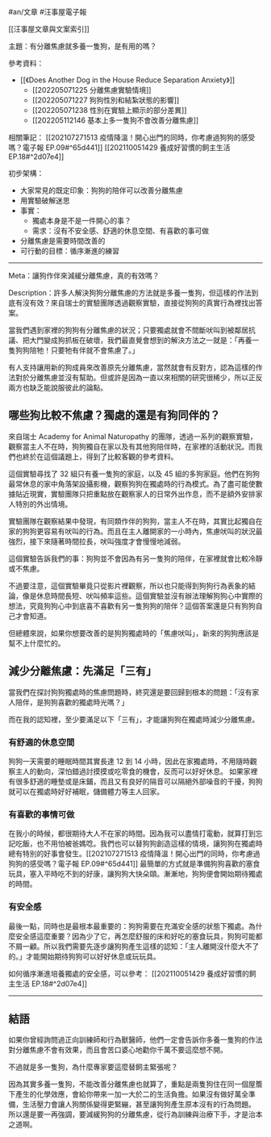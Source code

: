 #an/文章 #汪事屋電子報 

[[汪事屋文章與文案索引]]

主題：有分離焦慮就多養一隻狗，是有用的嗎？

參考資料： 
- [[《Does Another Dog in the House Reduce Separation Anxiety》]]
	- [[202205071225 分離焦慮實驗情境]]
	- [[202205071227 狗狗性別和結紮狀態的影響]]
	- [[202205071238 性別在實驗上顯示的部分差異]]
	- [[202205112146 基本上多一隻狗不會改善分離焦慮]]

相關筆記：
 [[202107271513 疫情降溫！開心出門的同時，你考慮過狗狗的感受嗎？電子報 EP.09#^65d441]]
 [[202110051429 養成好習慣的飼主生活 EP.18#^2d07e4]] 

初步架構：
- 大家常見的既定印象：狗狗的陪伴可以改善分離焦慮
- 用實驗破解迷思
- 事實：
	- 獨處本身是不是一件開心的事？
	- 需求：沒有不安全感、舒適的休息空間、有喜歡的事可做
- 分離焦慮是需要時間改善的
- 可行動的目標：循序漸進的練習

---

Meta：讓狗作伴來減緩分離焦慮，真的有效嗎？

Description：許多人解決狗狗分離焦慮的方法就是多養一隻狗，但這樣的作法到底有沒有效？來自瑞士的實驗團隊透過觀察實驗，直接從狗狗的真實行為裡找出答案。

當我們遇到家裡的狗狗有分離焦慮的狀況；只要獨處就會不間斷吠叫到被鄰居抗議、把大門變成狗抓板在破壞，我們最直覺會想到的解決方法之一就是：「再養一隻狗狗陪牠！只要牠有伴就不會焦慮了。」

有人支持讓用新的狗成員來改善原先分離焦慮，當然就會有反對方，認為這樣的作法對於分離焦慮並沒有幫助。但或許是因為一直以來相關的研究很稀少，所以正反兩方也缺乏能說服彼此的論點。

## 哪些狗比較不焦慮？獨處的還是有狗同伴的？

來自瑞士 Academy for Animal Naturopathy 的團隊，透過一系列的觀察實驗， 觀察當主人不在時，狗狗獨自在家以及有其他狗陪伴時，在家裡的活動狀況。而我們也終於在這個議題上，得到了比較客觀的參考資料。

這個實驗尋找了 32 組只有養一隻狗的家庭，以及 45 組的多狗家庭。他們在狗狗最常休息的家中角落架設攝影機，觀察狗狗在獨處時的行為模式。為了盡可能使數據貼近現實，實驗團隊只把重點放在觀察家人的日常外出作息，而不是額外安排家人特別的外出情境。

實驗團隊在觀察結果中發現，有同類作伴的狗狗，當主人不在時，其實比起獨自在家的狗狗更容易有吠叫的行為。而且在主人離開家的一小時內，焦慮吠叫的狀況最強烈，接下來隨著時間拉長，吠叫強度才會慢慢地減弱。

這個實驗告訴我們的事：狗狗並不會因為有另一隻狗的陪伴，在家裡就會比較冷靜或不焦慮。

不過要注意，這個實驗畢竟只從影片裡觀察，所以也只能得到狗狗行為表象的結論，像是休息時間長短、吠叫頻率這些。這個實驗並沒有辦法理解狗狗心中實際的想法，究竟狗狗心中到底喜不喜歡有另一隻狗狗的陪伴？這個答案還是只有狗狗自己才會知道。

但總體來說，如果你想要改善的是狗狗獨處時的「焦慮吠叫」，新來的狗狗應該是幫不上什麼忙的。

## 減少分離焦慮：先滿足「三有」

當我們在探討狗狗獨處時的焦慮問題時，終究還是要回歸到根本的問題：「沒有家人陪伴，是狗狗喜歡的獨處時光嗎？」

而在我的認知裡，至少要滿足以下「三有」，才能讓狗狗在獨處時減少分離焦慮。

### 有舒適的休息空間
狗狗一天需要的睡眠時間其實長達 12 到 14 小時，因此在家獨處時，不用隨時觀察主人的動向，深怕錯過討摸摸或吃零食的機會，反而可以好好休息。
如果家裡有很多舒適的睡墊或是床鋪，而且又有良好的隔音可以隔絕外部噪音的干擾，狗狗就可以在獨處時好好補眠，儲備體力等主人回家。

### 有喜歡的事情可做
在我小的時候，都很期待大人不在家的時間。因為我可以盡情打電動，就算打到忘記吃飯，也不用怕被爸媽唸。我們也可以替狗狗創造這樣的情境，讓狗狗在獨處時總有特別的好事會發生。[[202107271513 疫情降溫！開心出門的同時，你考慮過狗狗的感受嗎？電子報 EP.09#^65d441]]
最簡單的方式就是準備狗狗喜歡的塞食玩具，塞入平時吃不到的好康，讓狗狗大快朵頤。漸漸地，狗狗便會開始期待獨處的時間。

### 有安全感
最後一點，同時也是最根本最重要的：狗狗需要在充滿安全感的狀態下獨處。為什麼安全感這麼重要？因為少了它，再怎麼舒服的床和好吃的塞食玩具，狗狗可能都不屑一顧。所以我們需要先逐步讓狗狗產生這樣的認知：「主人離開沒什麼大不了的。」才能開始期待狗狗可以好好休息或玩玩具。

如何循序漸進培養獨處的安全感，可以參考： [[202110051429 養成好習慣的飼主生活 EP.18#^2d07e4]] 

---

## 結語
如果你曾經詢問過正向訓練師和行為獸醫師，他們一定會告訴你多養一隻狗的作法對分離焦慮不會有效果，而且會苦口婆心地勸你千萬不要這麼想不開。

不過就是多一隻狗，為什麼專家要這麼替飼主緊張呢？

因為其實多養一隻狗，不能改善分離焦慮也就算了，重點是兩隻狗住在同一個屋簷下產生的化學效應，會給你帶來一加一大於二的生活負擔。如果沒有做好萬全準備，生活壓力會讓人狗關係變得更緊繃，甚至讓狗狗產生原本沒有的行為問題。
所以還是要一再強調，要減緩狗狗的分離焦慮，從行為訓練與治療下手，才是治本之道啊。
